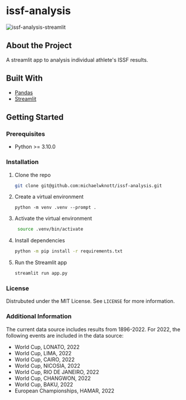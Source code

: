 # issf-analysis

![issf-analysis-streamlit](https://user-images.githubusercontent.com/17526532/227800485-ea79e23e-aba2-4449-811a-c5b96036f769.png)

## About the Project

A streamlit app to analysis individual athlete's ISSF results.

## Built With

+ [Pandas](https://pandas.pydata.org/)
+ [Streamlit](https://streamlit.io/)

## Getting Started

### Prerequisites

+ Python >= 3.10.0

### Installation

1. Clone the repo
   ```bash
   git clone git@github.com:michaelwknott/issf-analysis.git
   ```
1. Create a virtual environment
   ```bassh
   python -m venv .venv --prompt .
   ```
1. Activate the virtual environment
   ```bash
    source .venv/bin/activate
    ```
1. Install dependencies
    ```bash
    python -m pip install -r requirements.txt
    ```
1. Run the Streamlit app
    ```bash
    streamlit run app.py
    ```

### License

Distrubuted under the MIT License. See `LICENSE` for more information.


### Additional Information

The current data source includes results from 1896-2022. For 2022, the following events are included in the data source:
+ World Cup, LONATO, 2022
+ World Cup, LIMA, 2022
+ World Cup, CAIRO, 2022
+ World Cup, NICOSIA, 2022
+ World Cup, RIO DE JANEIRO, 2022
+ World Cup, CHANGWON, 2022
+ World Cup, BAKU, 2022
+ European Championships, HAMAR, 2022
